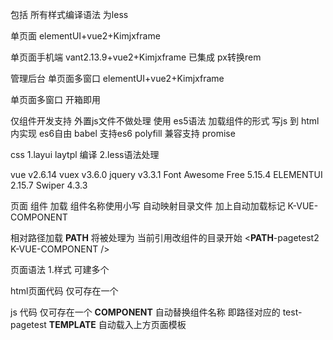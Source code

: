 包括
所有样式编译语法 为less

单页面
elementUI+vue2+Kimjxframe

单页面手机端
vant2.13.9+vue2+Kimjxframe
已集成 px转换rem

管理后台 单页面多窗口
elementUI+vue2+Kimjxframe


单页面多窗口 开箱即用

仅组件开发支持 外置js文件不做处理 使用 es5语法
加载组件的形式 写js 到 html内实现 es6自由
babel     支持es6
polyfill  兼容支持 promise

css
1.layui laytpl 编译 
2.less语法处理

vue       v2.6.14
vuex      v3.6.0
jquery    v3.3.1
Font Awesome Free 5.15.4
ELEMENTUI 2.15.7
Swiper    4.3.3

页面 组件 加载
组件名称使用小写 自动映射目录文件 加上自动加载标记 K-VUE-COMPONENT
<test-pagetest K-VUE-COMPONENT />

相对路径加载 __PATH__ 将被处理为 当前引用改组件的目录开始
<__PATH__-pagetest2 K-VUE-COMPONENT />


页面语法
1.样式 可建多个
<style scoped>
// 标签自动替换当前组件名称
.__CSSPRENAME__{
  
}
.test{
  .test2{
    
  }
}
</style>

html页面代码 仅可存在一个
<script type="text/html">
  <div>
    111111
  </div>
</script>

js 代码 仅可存在一个
__COMPONENT__ 自动替换组件名称 即路径对应的 test-pagetest
__TEMPLATE__ 自动载入上方页面模板
<script>
  Vue.component(__COMPONENT__, {
    template:__TEMPLATE__,
    
    inject:['getApp','App'],
    
    methods:{
      F_jumpUrl(){
        console.log(this.getApp(),this)
      }
    }
  })
</script>